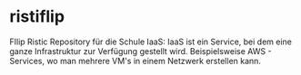 # ristiflip
FIlip Ristic Repository für die Schule
IaaS:
IaaS ist ein Service, bei dem eine ganze Infrastruktur zur Verfügung gestellt wird. Beispielsweise AWS - Services, wo man mehrere VM's in einem Netzwerk erstellen kann.

